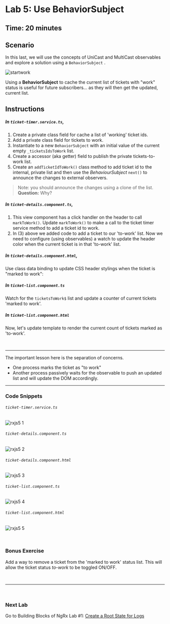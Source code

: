 # Lab 5: Use BehaviorSubject

## Time: 20 minutes

## Scenario

In this last, we will use the concepts of UniCast and MultiCast observables and explore a solution using a `BehaviorSubject` .

![startwork](https://user-images.githubusercontent.com/210413/35168754-c42e14b6-fd1f-11e7-93e8-af0836b3ff3c.jpg)

Using a **BehaviorSubject** to cache the current list of tickets with "work" status is useful for future subscribers... as they will then get the updated, current list.


## Instructions

##### In `ticket-timer.service.ts`, 

1. Create a private class field for cache a list of 'working' ticket ids.
2. Add a private class field for tickets to work.
3. Instantiate to a new `BehaviorSubject` with an initial value of the current empty `_ticketsIdsToWork` list.
4. Create a accessor (aka getter) field to publish the private tickets-to-work list.
5. Create an `addTicketIdToWork()` class method to add ticket id to the internal, private list and then use the *BehaviourSubject* `next()` to announce the changes to external observers.
  > Note: you should announce the changes using a clone of the list. **Question:** Why?

##### In `ticket-details.component.ts`, 

1. This view component has a click handler on the header to call `markToWork()`. Update `markToWork()` to make a call to the ticket timer service method to add a ticket id to work.
2. In (3) above we added code to add a ticket to our 'to-work' list. Now we need to configure (using observables) a watch to update the header color when the current ticket is in that 'to-work' list.

##### In `ticket-details.component.html`, 

Use class data binding to update CSS header stylings when the ticket is "marked to work":

##### In `ticket-list.component.ts` 

Watch for the `ticketsToWork$` list and update a counter of current tickets 'marked to work'.

##### In `ticket-list.component.html ` 

Now, let's update template to render the current count of tickets marked as 'to-work'.


<br/>

---

The important lesson here is the separation of concerns.

* One process marks the ticket as "to work"
* Another process passively waits for the observable to push an updated list and will update the DOM accordingly.

---

### Code Snippets

###### `ticket-timer.service.ts`

![rxjs5 1](https://user-images.githubusercontent.com/210413/47623212-8abb6f80-dadc-11e8-895c-09a176387a29.jpg)
###### `ticket-details.component.ts`

![rxjs5 2](https://user-images.githubusercontent.com/210413/47692896-73a47c80-dbc5-11e8-8ab4-799ab4cef1e4.jpg)

###### `ticket-details.component.html`

![rxjs5 3](https://user-images.githubusercontent.com/210413/47623210-8abb6f80-dadc-11e8-8f36-9af7dea2ee9c.jpg)

###### `ticket-list.component.ts`

![rxjs5 4](https://user-images.githubusercontent.com/210413/47692895-73a47c80-dbc5-11e8-9ef5-73b05daabf4d.jpg)

###### `ticket-list.component.html`

![rxjs5 5](https://user-images.githubusercontent.com/210413/47623208-8abb6f80-dadc-11e8-96be-fcb974fa7f6a.jpg)

<br/>

### Bonus Exercise

Add a way to remove a ticket from the 'marked to work' status list. This will allow the ticket status *to-work* to be toggled ON/OFF.


<br/>

----

<br/>

### Next Lab

Go to Building Blocks of NgRx Lab #1: [Create a Root State for Logs](/building-blocks-of-ngrx/lab-1.md)
